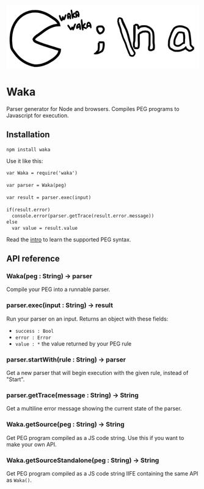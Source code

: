 
![](/waka.png)

# Waka

Parser generator for Node and browsers. Compiles PEG programs to Javascript for execution.

## Installation

    npm install waka

Use it like this:

    var Waka = require('waka')

    var parser = Waka(peg)

    var result = parser.exec(input)

    if(result.error)
      console.error(parser.getTrace(result.error.message))
    else
      var value = result.value


Read the [intro](/Intro.md) to learn the supported PEG syntax.

## API reference

### Waka(peg : String) -> parser

Compile your PEG into a runnable parser.

### parser.exec(input : String) -> result

Run your parser on an input. Returns an object with these fields:
- `success : Bool`
- `error : Error`
- `value : *` the value returned by your PEG rule

### parser.startWith(rule : String) -> parser

Get a new parser that will begin execution with the given rule, instead of "Start".

### parser.getTrace(message : String) -> String

Get a multiline error message showing the current state of the parser.

### Waka.getSource(peg : String) -> String

Get PEG program compiled as a JS code string. Use this if you want to make your own API.

### Waka.getSourceStandalone(peg : String) -> String

Get PEG program compiled as a JS code string IIFE containing the same API as `Waka()`.
